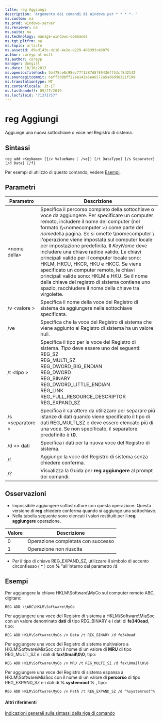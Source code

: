 ```yaml
---
title: reg Aggiungi
description: 'Argomento dei comandi di Windows per * * * *- '
ms.custom: na
ms.prod: windows-server
ms.reviewer: na
ms.suite: na
ms.technology: manage-windows-commands
ms.tgt_pltfrm: na
ms.topic: article
ms.assetid: d9ad143e-dc10-4e2e-a229-408393c40079
author: coreyp-at-msft
ms.author: coreyp
manager: dongill
ms.date: 10/16/2017
ms.openlocfilehash: 5b478ce0c98ec77f1387d8f894364f53cf8d2142
ms.sourcegitcommit: 6aff3d88ff22ea141a6ea6572a5ad8dd6321f199
ms.translationtype: MT
ms.contentlocale: it-IT
ms.lasthandoff: 09/27/2019
ms.locfileid: "71371757"
---
```

# <a name="reg-add"></a>reg Aggiungi


Aggiunge una nuova sottochiave o voce nel Registro di sistema.

## <a name="syntax"></a>Sintassi

```
reg add <KeyName> [{/v ValueName | /ve}] [/t DataType] [/s Separator] [/d Data] [/f]
```
Per esempi di utilizzo di questo comando, vedere [Esempi](#BKMK_examples).

## <a name="parameters"></a>Parametri

|      Parametro      |                                                                                                                                                                                                                                                                   Descrizione                                                                                                                                                                                                                                                                   |
|---------------------|-------------------------------------------------------------------------------------------------------------------------------------------------------------------------------------------------------------------------------------------------------------------------------------------------------------------------------------------------------------------------------------------------------------------------------------------------------------------------------------------------------------------------------------------------|
| \<nome della<em>></em> | Specifica il percorso completo della sottochiave o voce da aggiungere. Per specificare un computer remoto, includere il nome del computer (nel formato \\\\\<nomecomputer >\) come parte del *nome*della pagina. Se si omette \\\\nomecomputer \ l'operazione viene impostata sul computer locale per impostazione predefinita. Il *KeyName* deve includere una chiave radice valido. Le chiavi principali valide per il computer locale sono: HKLM, HKCU, HKCR, HKU e HKCC. Se viene specificato un computer remoto, le chiavi principali valide sono: HKLM e HKU. Se il nome della chiave del registro di sistema contiene uno spazio, racchiudere il nome della chiave tra virgolette. |
|   /v \<valore >   |                                                                                                                                                                                                                                Specifica il nome della voce del Registro di sistema da aggiungere nella sottochiave specificata.                                                                                                                                                                                                                                 |
|         /ve         |                                                                                                                                                                                                                                Specifica che la voce del Registro di sistema che viene aggiunto al Registro di sistema ha un valore null.                                                                                                                                                                                                                                |
|     /t \<tipo >      |                                                                                                                                          Specifica il tipo per la voce del Registro di sistema. *Tipo* deve essere uno dei seguenti:</br>REG_SZ</br>REG_MULTI_SZ</br>REG_DWORD_BIG_ENDIAN</br>REG_DWORD</br>REG_BINARY</br>REG_DWORD_LITTLE_ENDIAN</br>REG_LINK</br>REG_FULL_RESOURCE_DESCRIPTOR</br>REG_EXPAND_SZ                                                                                                                                          |
|   /s \<separatore >   |                                                                                                                                                              Specifica il carattere da utilizzare per separare più istanze di dati quando viene specificato il tipo di dati REG_MULTI_SZ e deve essere elencato più di una voce. Se non specificato, il separatore predefinito è **\0**.                                                                                                                                                              |
|     /d \<> dati      |                                                                                                                                                                                                                                                 Specifica i dati per la nuova voce del Registro di sistema.                                                                                                                                                                                                                                                  |
|         /f          |                                                                                                                                                                                                                                           Aggiunge la voce del Registro di sistema senza chiedere conferma.                                                                                                                                                                                                                                           |
|         /?          |                                                                                                                                                                                                                                              Visualizza la Guida per **reg aggiungere** al prompt dei comandi.                                                                                                                                                                                                                                               |

## <a name="remarks"></a>Osservazioni

-   Impossibile aggiungere sottostrutture con questa operazione. Questa versione di **reg** chiedere conferma quando si aggiunge una sottochiave.
-   Nella tabella seguente sono elencati i valori restituiti per il **reg aggiungere** operazione.

| Valore | Descrizione |
|-------|-------------|
|   0   |   Operazione completata con successo   |
|   1   |   Operazione non riuscita   |

-   Per il tipo di chiave REG_EXPAND_SZ, utilizzare il simbolo di accento circonflesso ( **^** ) con **%** "all'interno del parametro /d

## <a name="BKMK_examples"></a>Esempi

Per aggiungere la chiave HKLM\Software\MyCo sul computer remoto ABC, digitare:
```
REG ADD \\ABC\HKLM\Software\MyCo
```
Per aggiungere una voce del Registro di sistema a HKLM\Software\MiaSoc con un valore denominato **dati** di tipo REG_BINARY e i dati di **fe340ead**, tipo:
```
REG ADD HKLM\Software\MyCo /v Data /t REG_BINARY /d fe340ead
```
Per aggiungere una voce del Registro di sistema multivalore a HKLM\Software\MiaSoc con il nome di un valore di **MRU** di tipo REG_MULTI_SZ e i dati di **fax\0mail\0\0**, tipo:
```
REG ADD HKLM\Software\MyCo /v MRU /t REG_MULTI_SZ /d fax\0mail\0\0
```
Per aggiungere una voce del Registro di sistema espansa a HKLM\Software\MiaSoc con il nome di un valore di **percorso** di tipo REG_EXPAND_SZ e i dati di **% systemroot %** , tipo:
```
REG ADD HKLM\Software\MyCo /v Path /t REG_EXPAND_SZ /d ^%systemroot^%
```

#### <a name="additional-references"></a>Altri riferimenti

[Indicazioni generali sulla sintassi della riga di comando](command-line-syntax-key.md)
